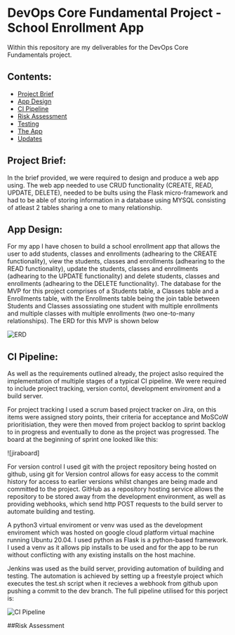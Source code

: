 # DevOps Core Fundamental Project - School Enrollment App
Within this repository are my deliverables for the DevOps Core Fundamentals project.

## Contents:
* [Project Brief](#Project-Brief)  
* [App Design](#App-Design)
* [CI Pipeline](#CI-Pipeline)  
* [Risk Assessment](#Risk-Assessment)
* [Testing](#Testing)
* [The App](#The-App)
* [Updates](#Updates)

## Project Brief:  
In the brief provided, we were required to design and produce a web app using. The web app needed to use CRUD functionality (CREATE, READ, UPDATE, DELETE), needed to be bults using the Flask micro-framework and had to be able of storing information in a database using MYSQL consisting of atleast 2 tables sharing a one to many relationship.

## App Design:
For my app I have chosen to build a school enrollment app that allows the user to add students, classes and enrollments (adhearing to the CREATE functionality), view the students, classes and enrollments (adhearing to the READ functionality), update the students, classes and enrollments (adhearing to the UPDATE functionality) and delete students, classes and enrollments (adhearing to the DELETE functionality). The database for the MVP for this project comprises of a Students table, a Classes table and a Enrollments table, with the Enrollments table being the join table between Students and Classes assossiating one student with multiple enrollments and multiple classes with multiple enrollments (two one-to-many relationships). The ERD for this MVP is shown below 

![ERD](https://github.com/Christian-Sav/QA_Project/blob/feature/Figures/ERD%20Version%201.png)

## CI Pipeline: 
As well as the requirements outlined already, the project aslso required the implementation of multiple stages of a typical CI pipeline. We were required to include project tracking, version contol, development enviroment and a build server. 

For project tracking I used a scrum based project tracker on Jira, on this items were assigned story points, their criteria for acceptance and MoSCoW prioritisiation, they were then moved from project backlog to sprint backlog to in progress and eventually to done as the project was progressed. The board at the beginning of sprint one looked like this:

![jiraboard]

For version control I used git with the project repository being hosted on github, using git for Version control allows for easy access to the commit history for access to earlier versions whilst changes are being made and committed to the project. GitHub as a repository hosting service allows the repository to be stored away from the development environment, as well as providing webhooks, which send http POST requests to the build server to automate building and testing.

A python3 virtual enviroment or venv was used as the development enviroment which was hosted on google cloud platform virtual machine running Ubuntu 20.04. I used python as Flask is a python-based framework. I used a venv as it allows pip installs to be used and for the app to be run without conflicting with any existing installs on the host machine. 

Jenkins was used as the build server, providing automation of building and testing. The automation is achieved by setting up a freestyle project which executes the test.sh script when it recieves a webhook from github upon pushing a commit to the dev branch. The full pipeline utilised for this porject is:

![CI Pipeline](https://github.com/Christian-Sav/QA_Project/blob/feature/Figures/CI%20Pipeline.png)

##Risk Assessment
